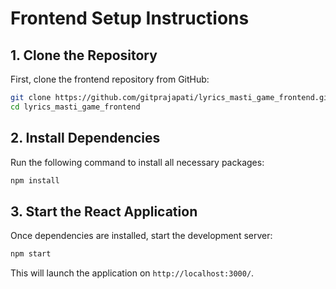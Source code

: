 # Frontend Setup Instructions

## 1. Clone the Repository

First, clone the frontend repository from GitHub:

```sh
git clone https://github.com/gitprajapati/lyrics_masti_game_frontend.git
cd lyrics_masti_game_frontend
```

## 2. Install Dependencies

Run the following command to install all necessary packages:

```sh
npm install
```

## 3. Start the React Application

Once dependencies are installed, start the development server:

```sh
npm start
```

This will launch the application on `http://localhost:3000/`.
